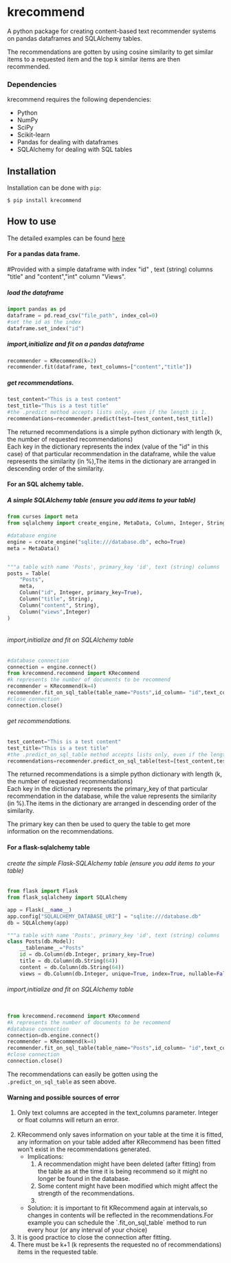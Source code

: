# krecommend
A python package for creating content-based text recommender systems on pandas dataframes and SQLAlchemy tables.

The recommendations are gotten by using cosine similarity to get similar items to a requested item and the top k similar items are then recommended.
### Dependencies
krecommend requires the following dependencies:

<ul><li>Python</li>
<li>NumPy</li>
<li>SciPy</li>
<li>Scikit-learn</li>
<li>Pandas for dealing with dataframes</li>
<li>SQLAlchemy for dealing with SQL tables</li></ul>

## Installation
Installation can be done with `pip`:
```shell
$ pip install krecommend
```
## How to use 
The detailed examples can be found <a href="https://github.com/saheedniyi02/Test-krecommend">here</a>
#### For a pandas data frame.
#Provided with a simple dataframe with index "id" ,
text (string) columns "title" and "content","int" column "Views".

##### load the dataframe
```py
import pandas as pd
dataframe = pd.read_csv("file_path", index_col=0)
#set the id as the index
dataframe.set_index("id")
```
##### import,initialize and fit on a pandas dataframe
```py
recommender = KRecommend(k=2)
recommender.fit(dataframe, text_columns=["content","title"])

```
##### get recommendations.
```py
test_content="This is a test content"
test_title="This is a test title"
#the .predict method accepts lists only, even if the length is 1.
recommendations=recommender.predict(test=[test_content,test_title])
```

The returned recommendations is a simple python dictionary with length (k, the number of requested recommendations)\
Each key in the dictionary represents the index (value of the "id" in this case) of that particular
recommendation in the dataframe, while the value represents the similarity (in %),The items in the dictionary are arranged in descending order of the similarity.




#### For an SQL alchemy table.
##### A simple SQLAlchemy table (ensure you add items to your table)
```py
from curses import meta
from sqlalchemy import create_engine, MetaData, Column, Integer, String, Table

#database engine
engine = create_engine("sqlite:///database.db", echo=True)
meta = MetaData()


"""a table with name 'Posts', primary_key 'id', text (string) columns 'title' and 'content' and Int column 'views' """
posts = Table(
    "Posts",
    meta,
    Column("id", Integer, primary_key=True),
    Column("title", String),
    Column("content", String),
    Column("views",Integer)
)



```
###### import,initialize and fit on SQLAlchemy table
```py
#database connection
connection = engine.connect()
from krecommend.recommend import KRecommend
#k represents the number of documents to be recommend
recommender = KRecommend(k=4)
recommender.fit_on_sql_table(table_name="Posts",id_column= "id",text_columns=["content","title"],connection= connection)
#close connection
connection.close()
```

###### get recommendations.
```py
test_content="This is a test content"
test_title="This is a test title"
#the .predict_on_sql_table method accepts lists only, even if the length is 1.
recommendations=recommender.predict_on_sql_table(test=[test_content,test_title])
```
The returned recommendations is a simple python dictionary with length (k, the number of requested recommendations)\
Each key in the dictionary represents the primary_key of that particular
recommendation in the database, while the value represents the similarity (in %).The items in the dictionary are arranged in descending order of the similarity.



The primary key can then be used to query the table to get more information on the recommendations.



#### For a flask-sqlalchemy table
###### create the simple Flask-SQLAlchemy table (ensure you add items to your table)
```py
from flask import Flask
from flask_sqlalchemy import SQLAlchemy

app = Flask(__name__)
app.config["SQLALCHEMY_DATABASE_URI"] = "sqlite:///database.db"
db = SQLAlchemy(app)

"""a table with name 'Posts', primary_key 'id', text (string) columns 'title' and 'content' and Int column 'views' """
class Posts(db.Model):
    __tablename__="Posts"
    id = db.Column(db.Integer, primary_key=True)
    title = db.Column(db.String(64))
    content = db.Column(db.String(64))
    views = db.Column(db.Integer, unique=True, index=True, nullable=False)

```

###### import,initialize and fit on SQLAlchemy table
```py

from krecommend.recommend import KRecommend
#k represents the number of documents to be recommend
#database connection
connection=db.engine.connect()
recommender = KRecommend(k=4)
recommender.fit_on_sql_table(table_name="Posts",id_column= "id",text_columns=["content","title"],connection= connection)
#close connection
connection.close()
```
The recommendations can easily be gotten using the `.predict_on_sql_table` as seen above.

#### Warning and possible sources of error
<ol><li>Only text columns are accepted in the text_columns parameter.
Integer or float columns will return an error.</li><br>
<li>KRecommend only saves information on your table at the time it is fitted, any information on your table added after
KRecommend has been fitted won't exist in the recommendations generated.
<ul><li>Implications: <ol><li>A recommendation might have been deleted (after fitting) from the table as at the time it is being recommend so it might no longer be found in the database.</li>
              <li>Some content might have been modified which might affect the strength of the recommendations.<li></li></ol>
<li>Solution: it is important to fit KRecommend again at intervals,so changes in contents will be reflected in the recommendations.For example you can schedule  the `.fit_on_sql_table` method to run every hour (or any interval of your choice)</li></li></ul>
<li>It is good practice to close the connection after fitting.</li>
<li>There must be k+1 (k represents the requested no of recommendations) items in the requested table.</li>

